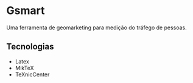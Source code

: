 # Gsmart
Uma ferramenta de geomarketing para medição do tráfego de pessoas.

## Tecnologias
 - Latex
 - MikTeX
 - TeXnicCenter
